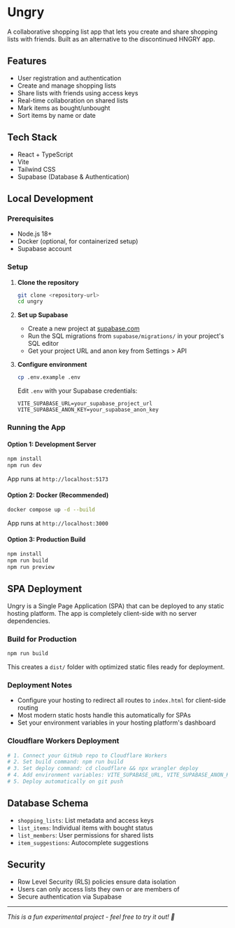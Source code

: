 # Ungry

A collaborative shopping list app that lets you create and share shopping lists with friends. Built as an alternative to the discontinued HNGRY app.

## Features
- User registration and authentication
- Create and manage shopping lists
- Share lists with friends using access keys
- Real-time collaboration on shared lists
- Mark items as bought/unbought
- Sort items by name or date

## Tech Stack
- React + TypeScript
- Vite
- Tailwind CSS
- Supabase (Database & Authentication)

## Local Development

### Prerequisites
- Node.js 18+
- Docker (optional, for containerized setup)
- Supabase account

### Setup

1. **Clone the repository**
   ```bash
   git clone <repository-url>
   cd ungry
   ```

2. **Set up Supabase**
   - Create a new project at [supabase.com](https://supabase.com)
   - Run the SQL migrations from `supabase/migrations/` in your project's SQL editor
   - Get your project URL and anon key from Settings > API

3. **Configure environment**
   ```bash
   cp .env.example .env
   ```
   Edit `.env` with your Supabase credentials:
   ```
   VITE_SUPABASE_URL=your_supabase_project_url
   VITE_SUPABASE_ANON_KEY=your_supabase_anon_key
   ```

### Running the App

#### Option 1: Development Server
```bash
npm install
npm run dev
```
App runs at `http://localhost:5173`

#### Option 2: Docker (Recommended)
```bash
docker compose up -d --build
```
App runs at `http://localhost:3000`

#### Option 3: Production Build
```bash
npm install
npm run build
npm run preview
```

## SPA Deployment

Ungry is a Single Page Application (SPA) that can be deployed to any static hosting platform. The app is completely client-side with no server dependencies.

### Build for Production
```bash
npm run build
```
This creates a `dist/` folder with optimized static files ready for deployment.

### Deployment Notes
- Configure your hosting to redirect all routes to `index.html` for client-side routing
- Most modern static hosts handle this automatically for SPAs
- Set your environment variables in your hosting platform's dashboard

### Cloudflare Workers Deployment
```bash
# 1. Connect your GitHub repo to Cloudflare Workers
# 2. Set build command: npm run build
# 3. Set deploy command: cd cloudflare && npx wrangler deploy
# 4. Add environment variables: VITE_SUPABASE_URL, VITE_SUPABASE_ANON_KEY
# 5. Deploy automatically on git push
```

## Database Schema
- `shopping_lists`: List metadata and access keys
- `list_items`: Individual items with bought status
- `list_members`: User permissions for shared lists
- `item_suggestions`: Autocomplete suggestions

## Security
- Row Level Security (RLS) policies ensure data isolation
- Users can only access lists they own or are members of
- Secure authentication via Supabase

---

*This is a fun experimental project - feel free to try it out! 🚀*
